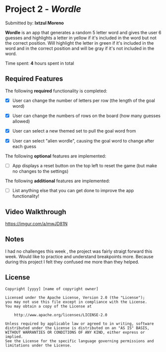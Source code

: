 # Project 2 - *Wordle*

Submitted by: **Ixtzul Moreno**

**Wordle** is an app that generates a random 5 letter word and gives the user 6 guesses and highlights a letter in yellow if it's included in the word but not the correct position. Will highlight the letter in green if it's included in the word and in the correct position and will be gray if it's not included in the word. 


Time spent: **4** hours spent in total

## Required Features

The following **required** functionality is completed:

- [x] User can change the number of letters per row (the length of the goal word)
- [x] User can change the numbers of rows on the board (how many guesses allowed)
- [x] User can select a new themed set to pull the goal word from
- [x] User can select "alien wordle", causing the goal word to change after each guess


The following **optional** features are implemented:

- [ ] App displays a reset button on the top left to reset the game (but make no changes to the settings)

The following **additional** features are implemented:

- [ ] List anything else that you can get done to improve the app functionality!

## Video Walkthrough

https://imgur.com/a/mwJD81N

## Notes

I had no challenges this week , the project was fairly straigt forward this week. Would like to practice and understand breakpoints more. Because during this project I felt they confused me more than they helped. 

## License

    Copyright [yyyy] [name of copyright owner]

    Licensed under the Apache License, Version 2.0 (the "License");
    you may not use this file except in compliance with the License.
    You may obtain a copy of the License at

        http://www.apache.org/licenses/LICENSE-2.0

    Unless required by applicable law or agreed to in writing, software
    distributed under the License is distributed on an "AS IS" BASIS,
    WITHOUT WARRANTIES OR CONDITIONS OF ANY KIND, either express or implied.
    See the License for the specific language governing permissions and
    limitations under the License.

